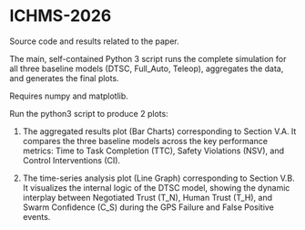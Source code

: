 # ICHMS-2026
Source code and results related to the paper.

The main, self-contained Python 3 script  runs the complete simulation for all three baseline models (DTSC, Full_Auto, Teleop), aggregates the data, and generates the final plots. 

Requires numpy and matplotlib.

Run the python3 script to produce 2 plots:

1) The aggregated results plot (Bar Charts) corresponding to Section V.A. It compares the three baseline models across the key performance metrics: Time to Task Completion (TTC), Safety Violations (NSV), and Control Interventions (CI).

2) The time-series analysis plot (Line Graph) corresponding to Section V.B. It visualizes the internal logic of the DTSC model, showing the dynamic interplay between Negotiated Trust (T_N), Human Trust (T_H), and Swarm Confidence (C_S) during the GPS Failure and False Positive events.

